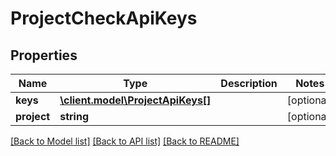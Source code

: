 # ProjectCheckApiKeys

## Properties
Name | Type | Description | Notes
------------ | ------------- | ------------- | -------------
**keys** | [**\client.model\ProjectApiKeys[]**](ProjectApiKeys.md) |  | [optional] 
**project** | **string** |  | [optional] 

[[Back to Model list]](../README.md#documentation-for-models) [[Back to API list]](../README.md#documentation-for-api-endpoints) [[Back to README]](../README.md)


